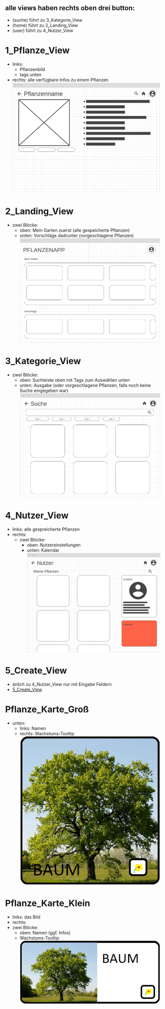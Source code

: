## alle views haben rechts oben drei button:
- (suche) führt zu 3_Kategorie_View
- (home) führt zu 2_Landing_View
- (user) führt zu 4_Nutzer_View

# 1_Pflanze_View
- links:
  - Pflanzenbild
  - tags unten
- rechts: alle verfügbare Infos zu einem Pflanzen 
![1_Pflanze_View](/documentation/images/1_Pflanze_View.png)

# 2_Landing_View
- zwei Blöcke:
  - oben: Mein Garten zuerst (alle gespeicherte Pflanzen)
  - unten: Vorschläge dadrunter (vorgeschlagene Pflanzen)
![2_Landing_View](/documentation/images/2_Landing_View.png)

# 3_Kategorie_View
- zwei Blöcke:
  - oben: Suchleiste oben mit Tags zum Auswählen unten 
  - unten: Ausgabe (oder vorgeschlagene Pflanzen, falls noch keine Suche eingegeben war)
![3_Kategorie_View](/documentation/images/3_Kategorie_View.png)

# 4_Nutzer_View
- links: alle gespreicherte Pflanzen
- rechts:
  - zwei Blöcke:
    - oben: Nutzereinstellungen
    - unten: Kalendar
![4_Nutzer_View](/documentation/images/4_Nutzer_View.png)

# 5_Create_View
- änlich zu 4_Nutzer_View nur mit Eingabe Feldern
- [5_Create_View](/documentation/images/5_Create_View.png)

# Pflanze_Karte_Groß
- unten:
  - links: Namen
  - rechts: Wachstums-Tooltip
![Panel](/documentation/images/Panel.png)

# Pflanze_Karte_Klein
- links: das Bild
- rechts:
- zwei Blöcke:
  - oben: Namen (ggf. Infos)
  - Wachstums-Tooltip
![Panel-small](/documentation/images/Panel_small.png)
